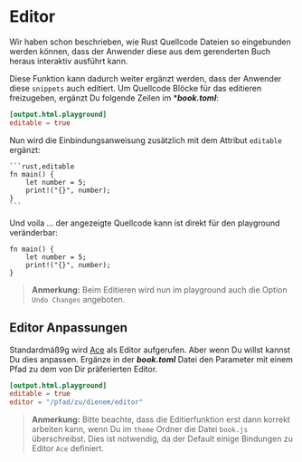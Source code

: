 # Editor

Wir haben schon beschrieben, wie Rust Quellcode Dateien so eingebunden
werden können, dass der Anwender diese aus dem gerenderten Buch heraus
interaktiv ausführt kann.

Diese Funktion kann dadurch weiter ergänzt werden, dass der Anwender
diese `snippets` auch editiert. Um Quellcode Blöcke für das editieren
freizugeben, ergänzt Du folgende Zeilen im ****book.toml***:

```toml
[output.html.playground]
editable = true
```

Nun wird die Einbindungsanweisung zusätzlich mit dem Attribut `editable` ergänzt:

<pre><code class="language-markdown">```rust,editable
fn main() {
	let number = 5;
	print!("{}", number);
}
```
</code></pre>

Und voila ... der angezeigte Quellcode kann ist direkt für den playground veränderbar:

```rust,editable
fn main() {
	let number = 5;
	print!("{}", number);
}
```

> **Anmerkung:** Beim Editieren wird nun im playground auch die Option
> `Undo Changes` angeboten.

## Editor Anpassungen

Standardmäß9g wird [Ace](https://ace.c9.io/) als Editor
aufgerufen. Aber wenn Du willst kannst Du dies anpassen. Ergänze in
der ***book.toml*** Datei den Parameter mit einem Pfad zu dem von Dir
präferierten Editor.

```toml
[output.html.playground]
editable = true
editor = "/pfad/zu/dienem/editor"
```

> **Anmerkung:** Bitte beachte, dass die Editierfunktion erst dann
korrekt arbeiten kann, wenn Du im `theme` Ordner die Datei `book.js`
überschreibst. Dies ist notwendig, da der Default einige Bindungen zu
Editor `Ace` definiert.
